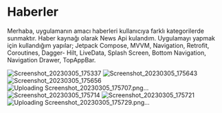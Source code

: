 # Haberler
Merhaba, uygulamanın amacı haberleri kullanıcıya farklı kategorilerde sunmaktır. Haber kaynağı olarak News Api kulandım.
Uygulamayı yapmak için kullandığım yapılar; Jetpack Compose, MVVM, Navigation, Retrofit, Coroutines, Dagger- Hilt, LiveData, Splash Screen, Bottom Navigation, Navigation Drawer, TopAppBar.

![Screenshot_20230305_175337](https://user-images.githubusercontent.com/112124373/222972793-52e7a1c3-f532-4935-b85d-83948b30e425.png)
![Screenshot_20230305_175643](https://user-images.githubusercontent.com/112124373/222972818-9906e59c-e2e7-4f41-8e6d-a2127d8bc1cf.png)
![Screenshot_20230305_175656](https://user-images.githubusercontent.com/112124373/222972822-0431060a-2f55-4571-9cf5-c520a80aee6e.png)
![Uploading Screenshot_20230305_175707.png…]()
![Screenshot_20230305_175714](https://user-images.githubusercontent.com/112124373/222972827-5594645d-36e9-46ab-8994-8673887c3c2b.png)
![Screenshot_20230305_175721](https://user-images.githubusercontent.com/112124373/222972829-f5d46eaa-9b8d-4a06-be58-7838afe96d56.png)
![Uploading Screenshot_20230305_175729.png…]()
